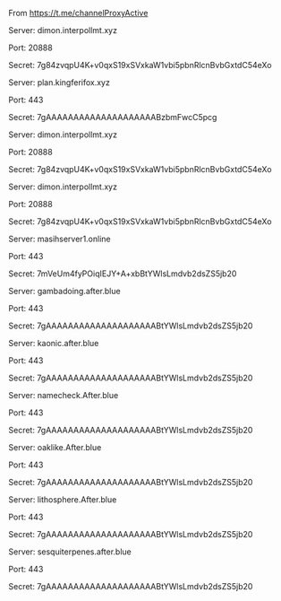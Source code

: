 From https://t.me/channelProxyActive

Server: dimon.interpollmt.xyz

Port: 20888

Secret: 7g84zvqpU4K+v0qxS19xSVxkaW1vbi5pbnRlcnBvbGxtdC54eXo



Server: plan.kingferifox.xyz

Port: 443

Secret: 7gAAAAAAAAAAAAAAAAAAAABzbmFwcC5pcg



Server: dimon.interpollmt.xyz

Port: 20888

Secret: 7g84zvqpU4K+v0qxS19xSVxkaW1vbi5pbnRlcnBvbGxtdC54eXo


Server: dimon.interpollmt.xyz

Port: 20888

Secret: 7g84zvqpU4K+v0qxS19xSVxkaW1vbi5pbnRlcnBvbGxtdC54eXo



Server: masihserver1.online

Port: 443

Secret: 7mVeUm4fyPOiqIEJY+A+xbBtYWlsLmdvb2dsZS5jb20



Server: gambadoing.after.blue

Port: 443

Secret: 7gAAAAAAAAAAAAAAAAAAAABtYWlsLmdvb2dsZS5jb20



Server: kaonic.after.blue

Port: 443

Secret: 7gAAAAAAAAAAAAAAAAAAAABtYWlsLmdvb2dsZS5jb20



Server: namecheck.After.blue

Port: 443

Secret: 7gAAAAAAAAAAAAAAAAAAAABtYWlsLmdvb2dsZS5jb20



Server: oaklike.After.blue

Port: 443

Secret: 7gAAAAAAAAAAAAAAAAAAAABtYWlsLmdvb2dsZS5jb20



Server: lithosphere.After.blue

Port: 443

Secret: 7gAAAAAAAAAAAAAAAAAAAABtYWlsLmdvb2dsZS5jb20



Server: sesquiterpenes.after.blue

Port: 443

Secret: 7gAAAAAAAAAAAAAAAAAAAABtYWlsLmdvb2dsZS5jb20

